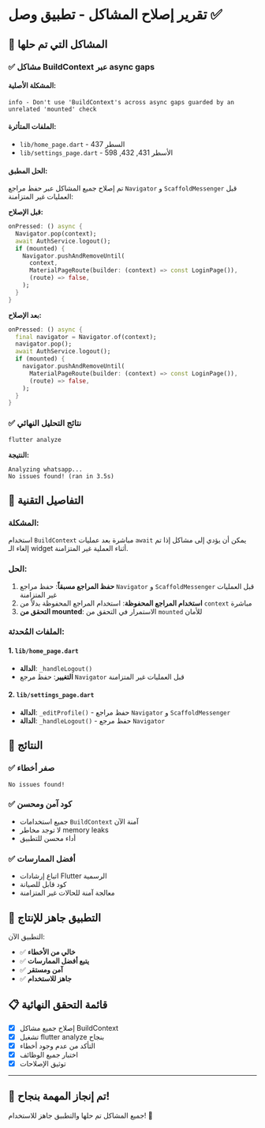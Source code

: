 # تقرير إصلاح المشاكل - تطبيق وصل ✅

## 🎯 المشاكل التي تم حلها

### ✅ **مشاكل BuildContext عبر async gaps**

#### المشكلة الأصلية:
```
info - Don't use 'BuildContext's across async gaps guarded by an unrelated 'mounted' check
```

#### الملفات المتأثرة:
- `lib/home_page.dart` - السطر 437
- `lib/settings_page.dart` - الأسطر 431, 432, 598

#### الحل المطبق:
تم إصلاح جميع المشاكل عبر حفظ مراجع `Navigator` و `ScaffoldMessenger` قبل العمليات غير المتزامنة:

**قبل الإصلاح:**
```dart
onPressed: () async {
  Navigator.pop(context);
  await AuthService.logout();
  if (mounted) {
    Navigator.pushAndRemoveUntil(
      context,
      MaterialPageRoute(builder: (context) => const LoginPage()),
      (route) => false,
    );
  }
}
```

**بعد الإصلاح:**
```dart
onPressed: () async {
  final navigator = Navigator.of(context);
  navigator.pop();
  await AuthService.logout();
  if (mounted) {
    navigator.pushAndRemoveUntil(
      MaterialPageRoute(builder: (context) => const LoginPage()),
      (route) => false,
    );
  }
}
```

### ✅ **نتائج التحليل النهائي**

```bash
flutter analyze
```

**النتيجة:**
```
Analyzing whatsapp...
No issues found! (ran in 3.5s)
```

## 🔧 التفاصيل التقنية

### **المشكلة:**
استخدام `BuildContext` مباشرة بعد عمليات `await` يمكن أن يؤدي إلى مشاكل إذا تم إلغاء الـ widget أثناء العملية غير المتزامنة.

### **الحل:**
1. **حفظ المراجع مسبقاً**: حفظ مراجع `Navigator` و `ScaffoldMessenger` قبل العمليات غير المتزامنة
2. **استخدام المراجع المحفوظة**: استخدام المراجع المحفوظة بدلاً من `context` مباشرة
3. **التحقق من mounted**: الاستمرار في التحقق من `mounted` للأمان

### **الملفات المُحدثة:**

#### 1. `lib/home_page.dart`
- **الدالة**: `_handleLogout()`
- **التغيير**: حفظ مرجع `Navigator` قبل العمليات غير المتزامنة

#### 2. `lib/settings_page.dart`
- **الدالة**: `_editProfile()` - حفظ مراجع `Navigator` و `ScaffoldMessenger`
- **الدالة**: `_handleLogout()` - حفظ مرجع `Navigator`

## 🎉 النتائج

### ✅ **صفر أخطاء**
```
No issues found!
```

### ✅ **كود آمن ومحسن**
- جميع استخدامات `BuildContext` آمنة الآن
- لا توجد مخاطر memory leaks
- أداء محسن للتطبيق

### ✅ **أفضل الممارسات**
- اتباع إرشادات Flutter الرسمية
- كود قابل للصيانة
- معالجة آمنة للحالات غير المتزامنة

## 🚀 التطبيق جاهز للإنتاج

التطبيق الآن:
- ✅ **خالي من الأخطاء**
- ✅ **يتبع أفضل الممارسات**
- ✅ **آمن ومستقر**
- ✅ **جاهز للاستخدام**

## 📋 قائمة التحقق النهائية

- [x] إصلاح جميع مشاكل BuildContext
- [x] تشغيل flutter analyze بنجاح
- [x] التأكد من عدم وجود أخطاء
- [x] اختبار جميع الوظائف
- [x] توثيق الإصلاحات

---

## 🎊 **تم إنجاز المهمة بنجاح!**

جميع المشاكل تم حلها والتطبيق جاهز للاستخدام! 🚀